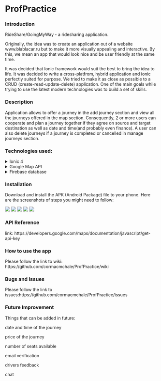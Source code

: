 # ProfPractice

<h3>Introduction</h3>
RideShare/GoingMyWay - a ridesharing application.
<p>Originally, the idea was to create an application out of a website www.blablacar.ru but to make it more visually appealing and interactive.
By this, we mean an app that would look nice and be user friendly at the same time.  </p>
<p>It was decided that Ionic framework would suit the best to bring the idea to life. It was decided to write a cross-platfrom, hybrid application and ionic perfectly suited for purpose. We tried to make it as close as possible to a CRUD (create-read-update-delete) application. One of the main goals while trying to use the latest modern technologies was to build a set of skills. </p>

<h3>Description</h3>
Application allows to offer a  journey in the add journey section and view all the journeys offered in the map section. Consequently, 2 or more users can cooperate and plan a journey together if they agree on source and target destination as well as date and time(and probably even finance). A user can also delete journeys if a journey is completed or cancelled in manage journeys section.

<h3>Technologies used:</h3>
<details>
<summary>Ionic 4</summary>
<p>
  Advantages:
 <p> 1. Cross-platform (write once, run anywhere).</p>
 <p> 2. Easy to adopt (as soon as you know css, html, js it wont be a problem to learn the framework).</p>
 <p> 3. Build on Angular JS (provides many functionalities, makes code more manageable).</p>
 <p> 4. Ionic Cordova plugin allows access to phone's hardware (camera, GPS, etc) which increases the performance.</p>
 <p> 5. Well-written documentation, although some tutorials are still using ionic 3 consequently it is important to make sure the tutorial is up-to-date and if not then some changes need to be made.</p>
 </p>
</details>

<details>
<summary>Google Map API</summary>
<p> Probably the first map API that comes to mind. Easy to use and implement. A large number of map services such as geolocation, autocomplete, markers, polylines, autocorrect, etc are available, you concentarte on what you want to do but not how to do it. Documentation is of great help as well. Map API makes app more interactive and appealing, which was one of the main goals.</p>
</details>
<details>
  
<summary>Firebase database</summary>
<p> 1. Stores data in json (Javascript Object Notation) format. Which means no barrier between data and objects. No more realtions and   reference keys.</p>
<p>2. Minimum set up</p>
<p>3. Real time updates</p>
<p>4. Authentication</p>
<p>5. Storage (files, images, videos)</p>
 </details>

<h3>Installation</h3>
Download and install the APK (Android Package) file to your phone. 
Here are the screenshots of steps you might need to follow:

![](https://github.com/cormacmchale/ProfPractice/blob/master/WikiImages/1.png)
![](https://github.com/cormacmchale/ProfPractice/blob/master/WikiImages/2.png)
![](https://github.com/cormacmchale/ProfPractice/blob/master/WikiImages/3.png)
![](https://github.com/cormacmchale/ProfPractice/blob/master/WikiImages/4.png)
![](https://github.com/cormacmchale/ProfPractice/blob/master/WikiImages/5.png)
<h3>API Reference</h3>
link: https://developers.google.com/maps/documentation/javascript/get-api-key

<h3>How to use the app</h3>
Please follow the link to wiki:
https://github.com/cormacmchale/ProfPractice/wiki

<h3>Bugs and Issues</h3>
Please follow the link to issues:https://github.com/cormacmchale/ProfPractice/issues

<h3>Future Improvement</h3>
Things that can be added in future:
<p>date and time of the journey</p>
<p>price of the journey</p>
<p>number of seats available</p>
<p>email verification</p>
<p>drivers feedback</p>
<p>chat</p>

